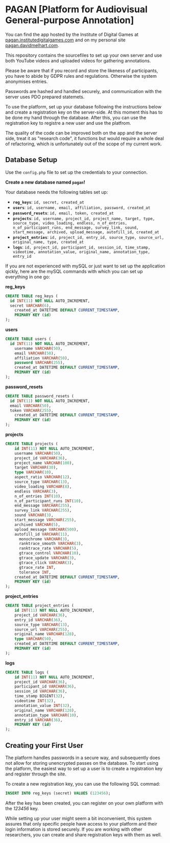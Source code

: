# PAGAN [Platform for Audiovisual General-purpose Annotation]

You can find the app hosted by the Institute of Digital Games at [pagan.institutedigitalgames.com](http://pagan.institutedigitalgames.com/) and on my personal site [pagan.davidmelhart.com](http://pagan.davidmelhart.com/).

This repository contains the sourcefiles to set up your own server and use both YouTube videos and uploaded videos for gathering annotations.

Please be aware that if you record and store the likeness of participants, you have to abide by GDPR rules and regulations. Otherwise the system anonymises entries.

Passwords are hashed and handled securely, and communication with the server uses PDO prepared statemets.

To use the platform, set up your database following the instructions below and create a registration key on the server-side. At this moment this has to be done my hand through the database. After this, you can use the registration key to registre a new user and use the platfrom.

The quality of the code can be improved both on the app and the server side, treat it as "research code", it functions but would require a whole deal of refactoring, which is unfortunately out of the scope of my current work.

## Database Setup
Use the `config.php` file to set up the credentials to your connection.

**Create a new database named `pagan`!**

Your database needs the following tables set up:
* **`reg_keys`**: `id, secret, created_at`
* **`users`**: `id, username, email, affiliation, password, created_at`
* **`password_resets`**: `id, email, token, created_at`
* **`projects`**: `id, username, project_id, project_name, target, type, source_type, video_loading, endless, n_of_entries, n_of_participant_runs, end_message, survey_link, sound, start_message, archived, upload_message, autofill_id, created_at`
* **`project_entries`**: `id, project_id, entry_id, source_type, source_url, original_name, type, created_at`
* **`logs`**: `id, project_id, participant_id, session_id, time_stamp, videotime, annotation_value, original_name, annotation_type, entry_id`

If you are not experienced with mySQL or just want to set up the application qickly, here are the mySQL commands with which you can set up everything in one go:

**reg_keys**
```sql
CREATE TABLE reg_keys (
  id INT(11) NOT NULL AUTO_INCREMENT,
  secret VARCHAR(6),
    created_at DATETIME DEFAULT CURRENT_TIMESTAMP,
    PRIMARY KEY (id)
);
```

**users**
```sql
CREATE TABLE users (
  id INT(11) NOT NULL AUTO_INCREMENT,
    username VARCHAR(50),
    email VARCHAR(50),
    affiliation VARCHAR(50),
    password VARCHAR(255),
    created_at DATETIME DEFAULT CURRENT_TIMESTAMP,
    PRIMARY KEY (id)
);
```

**password_resets**
```sql
CREATE TABLE password_resets (
  id INT(11) NOT NULL AUTO_INCREMENT,
  email VARCHAR(50),
  token VARCHAR(255),
    created_at DATETIME DEFAULT CURRENT_TIMESTAMP,
    PRIMARY KEY (id)
);
```

**projects**
```sql
CREATE TABLE projects (
    id INT(11) NOT NULL AUTO_INCREMENT,
    username VARCHAR(50),
    project_id VARCHAR(36),
    project_name VARCHAR(100),
    target VARCHAR(30),
    type VARCHAR(10),
    aspect_ratio VARCHAR(12),
    source_type VARCHAR(13),
    video_loading VARCHAR(8),
    endless VARCHAR(3),
    n_of_entries INT(10),
    n_of_participant_runs INT(10),
    end_message VARCHAR(255),
    survey_link VARCHAR(255),
    sound VARCHAR(3),
    start_message VARCHAR(255),
    archived VARCHAR(5),
    upload_message VARCHAR(500),
    autofill_id VARCHAR(11),
	  monochrome VARCHAR(3),
	  ranktrace_smooth VARCHAR(3),
	  ranktrace_rate VARCHAR(5),
	  gtrace_control VARCHAR(10),
	  gtrace_update VARCHAR(3),
	  gtrace_click VARCHAR(3),
	  gtrace_rate INT,
	  tolerance INT,
    created_at DATETIME DEFAULT CURRENT_TIMESTAMP,
    PRIMARY KEY (id)
);
```

**project_entries**
```sql
CREATE TABLE project_entries (
    id INT(11) NOT NULL AUTO_INCREMENT,
    project_id VARCHAR(36),
    entry_id VARCHAR(36),
    source_type VARCHAR(13),
    source_url VARCHAR(255),
    original_name VARCHAR(128),
    type VARCHAR(50),
    created_at DATETIME DEFAULT CURRENT_TIMESTAMP,
    PRIMARY KEY (id)
);
```

**logs**
```sql
CREATE TABLE logs (
    id INT(11) NOT NULL AUTO_INCREMENT,
    project_id VARCHAR(36),
    participant_id VARCHAR(36),
    session_id VARCHAR(36),
    time_stamp BIGINT(32),
    videotime INT(32),
    annotation_value INT(32),
    original_name VARCHAR(128),
    annotation_type VARCHAR(10),
    entry_id VARCHAR(36),
    PRIMARY KEY (id)
);
```

## Creating your First User
The platform handles passwords in a secure way, and subsequently does not allow for storing unencrypted passes on the database. To start using the platform, the easiest way to set up a user is to create a registration key and register through the site.

To create a new registration key, you can use the following SQL commad:
```sql
INSERT INTO reg_keys (secret) VALUES (123456);
```
After the key has been created, you can register on your own platform with the *123456* key.

While setting up your user might seem a bit inconvenient, this system assures that only specific people have access to your platform and their login information is stored securely. If you are working with other researchers, you can create and share registration keys with them as well.
